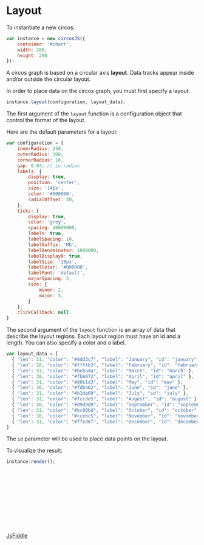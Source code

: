 # Layout

To instantiate a new circos:
```javascript
var instance = new circosJS({
    container: '#chart',
    width: 200,
    height: 200
});
```

A circos graph is based on a circular axis **layout**. Data tracks appear inside and/or outside the circular layout.

In order to place data on the circos graph, you must first specify a layout.

```javascript
instance.layout(configuration, layout_data);
```

The first argument of the `layout` function is a configuration object that control the format of the layout.

Here are the default parameters for a layout:

```javascript
var configuration = {
    innerRadius: 250,
    outerRadius: 300,
    cornerRadius: 10,
    gap: 0.04, // in radian
    labels: {
        display: true,
        position: 'center',
        size: '14px',
        color: '#000000',
        radialOffset: 20,
    },
    ticks: {
        display: true,
        color: 'grey',
        spacing: 10000000,
        labels: true,
        labelSpacing: 10,
        labelSuffix: 'Mb',
        labelDenominator: 1000000,
        labelDisplay0: true,
        labelSize: '10px',
        labelColor: '#000000',
        labelFont: 'default',
        majorSpacing: 5,
        size: {
            minor: 2,
            major: 5,
        }
    },
    clickCallback: null
}
```

The second argument of the `layout` function is an array of data that describe the layout regions. Each layout region must have an id and a length. You can also specify a color and a label.

```javascript
var layout_data = [
  { "len": 31, "color": "#8dd3c7", "label": "January", "id": "january" },
  { "len": 28, "color": "#ffffb3", "label": "February", "id": "february" },
  { "len": 31, "color": "#bebada", "label": "March", "id": "march" },
  { "len": 30, "color": "#fb8072", "label": "April", "id": "april" },
  { "len": 31, "color": "#80b1d3", "label": "May", "id": "may" },
  { "len": 30, "color": "#fdb462", "label": "June", "id": "june" },
  { "len": 31, "color": "#b3de69", "label": "July", "id": "july" },
  { "len": 31, "color": "#fccde5", "label": "August", "id": "august" },
  { "len": 30, "color": "#d9d9d9", "label": "September", "id": "september" },
  { "len": 31, "color": "#bc80bd", "label": "October", "id": "october" },
  { "len": 30, "color": "#ccebc5", "label": "November", "id": "november" },
  { "len": 31, "color": "#ffed6f", "label": "December", "id": "december" }
]
```

The `id` parameter will be used to place data points on the layout.

To visualize the result:
```javascript
instance.render();
```

<svg id='chart' style='display: block; margin: auto;'></svg>
<script src='_data/months.js'></script>
<script src='_scripts/layout.js'></script>

[JsFiddle](http://jsfiddle.net/nicgirault/b025s1r9/1)

